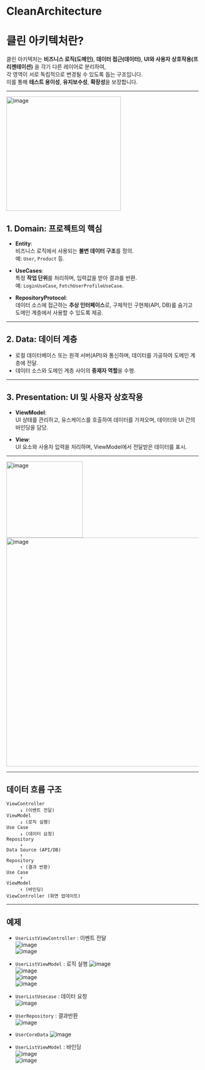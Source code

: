 # CleanArchitecture

# 클린 아키텍처란?

클린 아키텍처는 **비즈니스 로직(도메인)**, **데이터 접근(데이터)**, **UI와 사용자 상호작용(프리젠테이션)** 을 각기 다른 레이어로 분리하여,   
각 영역이 서로 독립적으로 변경될 수 있도록 돕는 구조입니다.   
이를 통해 **테스트 용이성**, **유지보수성**, **확장성**을 보장합니다.

---

<img width="300" alt="image" src="https://github.com/user-attachments/assets/2624d13a-6635-4fcc-bfdb-2aeff2225243" />


## 1. Domain: 프로젝트의 핵심

- **Entity**:  
  비즈니스 로직에서 사용되는 **불변 데이터 구조**를 정의.  
  예: `User`, `Product` 등.

- **UseCases**:  
  특정 **작업 단위**를 처리하며, 입력값을 받아 결과를 반환.  
  예: `LoginUseCase`, `FetchUserProfileUseCase`.

- **RepositoryProtocol**:  
  데이터 소스에 접근하는 **추상 인터페이스**로, 구체적인 구현체(API, DB)를 숨기고 도메인 계층에서 사용할 수 있도록 제공.

---

## 2. Data: 데이터 계층

- 로컬 데이터베이스 또는 원격 서버(API)와 통신하며, 데이터를 가공하여 도메인 계층에 전달.
- 데이터 소스와 도메인 계층 사이의 **중재자 역할**을 수행.

---

## 3. Presentation: UI 및 사용자 상호작용

- **ViewModel**:  
  UI 상태를 관리하고, 유스케이스를 호출하여 데이터를 가져오며, 데이터와 UI 간의 바인딩을 담당.

- **View**:  
  UI 요소와 사용자 입력을 처리하며, ViewModel에서 전달받은 데이터를 표시.

---

<img width="200" alt="image" src="https://github.com/user-attachments/assets/090f0d61-5269-4dc3-aa22-61f57710a093" />
<img width="600" alt="image" src="https://github.com/user-attachments/assets/a134fa91-00e6-4d40-80f1-83530da95e11" />

---

## 데이터 흐름 구조

```plaintext
ViewController
     ↓ (이벤트 전달)
ViewModel
     ↓ (로직 실행)
Use Case
     ↓ (데이터 요청)
Repository
     ↓
Data Source (API/DB)
     ↑
Repository
     ↑ (결과 반환)
Use Case
     ↑
ViewModel
     ↑ (바인딩)
ViewController (화면 업데이트)
```

--- 

## 예제

- `UserListViewController` : 이벤트 전달    
![image](https://github.com/user-attachments/assets/df5b57a6-0ab8-44df-8d50-a5824eb47038)   
![image](https://github.com/user-attachments/assets/c44fd059-1b06-4f09-8f39-50426a191a72)    

- `UserListViewModel` : 로직 실행
![image](https://github.com/user-attachments/assets/40d7fab7-1f29-4073-b797-22c8f5cb7fed)    
![image](https://github.com/user-attachments/assets/b936ce1a-5925-42f8-b205-20742881316f)   
![image](https://github.com/user-attachments/assets/622a1eff-f305-43d6-a462-95fec8e10828)   
![image](https://github.com/user-attachments/assets/0809518f-93f5-418a-9544-8c3304bd536d)    

- `UserListUsecase` : 데이터 요청  
![image](https://github.com/user-attachments/assets/74af047a-c992-42fa-9155-450abca225e2)   

- `UserRepository` : 결과반환  
![image](https://github.com/user-attachments/assets/651e064b-872a-47a0-b52e-71bf807c4e04)   
  
- `UserCoreData`
![image](https://github.com/user-attachments/assets/05de6fca-f081-414c-b55f-cd023897f61b)    

- `UserListViewModel` : 바인딩  
![image](https://github.com/user-attachments/assets/c816fdab-44c4-49e4-bc82-4525f9101cd0)   
![image](https://github.com/user-attachments/assets/b471439f-3d02-499f-b373-046191e6e5fe)   









  
